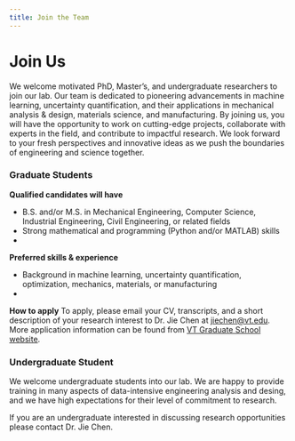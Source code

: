 ```yaml
---
title: Join the Team
---
```


# Join Us

We welcome motivated PhD, Master’s, and undergraduate researchers to join our lab. Our team is dedicated to pioneering advancements in machine learning, uncertainty quantification, and their applications in mechanical analysis & design,  materials science, and manufacturing. By joining us, you will have the opportunity to work on cutting-edge projects, collaborate with experts in the field, and contribute to impactful research. We look forward to your fresh perspectives and innovative ideas as we push the boundaries of engineering and science together.

### Graduate Students

**Qualified candidates will have**
- B.S. and/or M.S. in Mechanical Engineering, Computer Science, Industrial Engineering, Civil Engineering, or related fields
- Strong mathematical and programming (Python and/or MATLAB) skills
- 
**Preferred skills & experience**
- Background in machine learning, uncertainty quantification, optimization, mechanics, materials, or manufacturing
- 
**How to apply**
To apply, please email your CV, transcripts, and a short description of your research interest to Dr. Jie Chen at jiechen@vt.edu. More application information can be found from [VT Graduate School website](https://graduateschool.vt.edu/admissions/how-to-apply.html).



### Undergraduate Student

We welcome undergraduate students into our lab. We are happy to provide training in many aspects of data-intensive engineering analysis and desing, and we have high expectations for their level of commitment to research.

If you are an undergraduate interested in discussing research opportunities please contact Dr. Jie Chen.

<!--
### Undergraduate Students

We welcome undergraduate students into our lab.
Undergraduate researchers have become first authors on papers submitted on research that they performed as part of our group.
We are happy to train undergraduates in many aspects of data-intensive biology, and we have high expectations for their level of commitment to research.

If you are an undergraduate interested in discussing research opportunities please [contact Casey]({{ site.baseurl }}/contact).


{% include figure.html image="images/team/group-photo-3.jpg" width="100%" %}
-->

